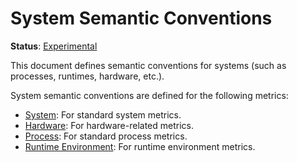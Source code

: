 <!--- Hugo front matter used to generate the website version of this page:
linkTitle: System
path_base_for_github_subdir:
  from: content/en/docs/specs/semconv/system/_index.md
  to: system/README.md
--->

# System Semantic Conventions

**Status**: [Experimental][DocumentStatus]

This document defines semantic conventions for systems (such as processes, runtimes, hardware, etc.).

System semantic conventions are defined for the following metrics:

* [System](system-metrics.md): For standard system metrics.
* [Hardware](hardware-metrics.md): For hardware-related metrics.
* [Process](process-metrics.md): For standard process metrics.
* [Runtime Environment](runtime-environment-metrics.md): For runtime environment metrics.

[DocumentStatus]: https://github.com/open-telemetry/opentelemetry-specification/blob/v1.21.0/specification/document-status.md
